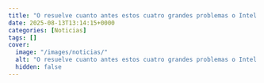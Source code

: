 ```yaml
---
title: "O resuelve cuanto antes estos cuatro grandes problemas o Intel estará condenada a un futuro muy oscuro"
date: 2025-08-13T13:14:15+0000
categories: [Noticias]
tags: []
cover:
  image: "/images/noticias/"
  alt: "O resuelve cuanto antes estos cuatro grandes problemas o Intel estará condenada a un futuro muy oscuro"
  hidden: false
---
```



